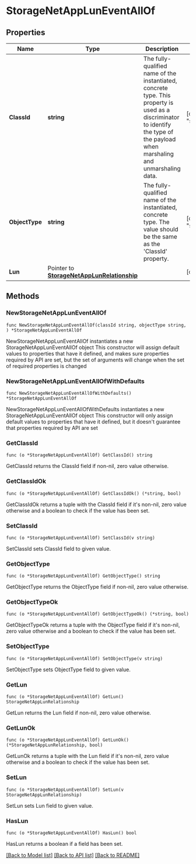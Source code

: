 # StorageNetAppLunEventAllOf

## Properties

Name | Type | Description | Notes
------------ | ------------- | ------------- | -------------
**ClassId** | **string** | The fully-qualified name of the instantiated, concrete type. This property is used as a discriminator to identify the type of the payload when marshaling and unmarshaling data. | [default to "storage.NetAppLunEvent"]
**ObjectType** | **string** | The fully-qualified name of the instantiated, concrete type. The value should be the same as the &#39;ClassId&#39; property. | [default to "storage.NetAppLunEvent"]
**Lun** | Pointer to [**StorageNetAppLunRelationship**](storage.NetAppLun.Relationship.md) |  | [optional] 

## Methods

### NewStorageNetAppLunEventAllOf

`func NewStorageNetAppLunEventAllOf(classId string, objectType string, ) *StorageNetAppLunEventAllOf`

NewStorageNetAppLunEventAllOf instantiates a new StorageNetAppLunEventAllOf object
This constructor will assign default values to properties that have it defined,
and makes sure properties required by API are set, but the set of arguments
will change when the set of required properties is changed

### NewStorageNetAppLunEventAllOfWithDefaults

`func NewStorageNetAppLunEventAllOfWithDefaults() *StorageNetAppLunEventAllOf`

NewStorageNetAppLunEventAllOfWithDefaults instantiates a new StorageNetAppLunEventAllOf object
This constructor will only assign default values to properties that have it defined,
but it doesn't guarantee that properties required by API are set

### GetClassId

`func (o *StorageNetAppLunEventAllOf) GetClassId() string`

GetClassId returns the ClassId field if non-nil, zero value otherwise.

### GetClassIdOk

`func (o *StorageNetAppLunEventAllOf) GetClassIdOk() (*string, bool)`

GetClassIdOk returns a tuple with the ClassId field if it's non-nil, zero value otherwise
and a boolean to check if the value has been set.

### SetClassId

`func (o *StorageNetAppLunEventAllOf) SetClassId(v string)`

SetClassId sets ClassId field to given value.


### GetObjectType

`func (o *StorageNetAppLunEventAllOf) GetObjectType() string`

GetObjectType returns the ObjectType field if non-nil, zero value otherwise.

### GetObjectTypeOk

`func (o *StorageNetAppLunEventAllOf) GetObjectTypeOk() (*string, bool)`

GetObjectTypeOk returns a tuple with the ObjectType field if it's non-nil, zero value otherwise
and a boolean to check if the value has been set.

### SetObjectType

`func (o *StorageNetAppLunEventAllOf) SetObjectType(v string)`

SetObjectType sets ObjectType field to given value.


### GetLun

`func (o *StorageNetAppLunEventAllOf) GetLun() StorageNetAppLunRelationship`

GetLun returns the Lun field if non-nil, zero value otherwise.

### GetLunOk

`func (o *StorageNetAppLunEventAllOf) GetLunOk() (*StorageNetAppLunRelationship, bool)`

GetLunOk returns a tuple with the Lun field if it's non-nil, zero value otherwise
and a boolean to check if the value has been set.

### SetLun

`func (o *StorageNetAppLunEventAllOf) SetLun(v StorageNetAppLunRelationship)`

SetLun sets Lun field to given value.

### HasLun

`func (o *StorageNetAppLunEventAllOf) HasLun() bool`

HasLun returns a boolean if a field has been set.


[[Back to Model list]](../README.md#documentation-for-models) [[Back to API list]](../README.md#documentation-for-api-endpoints) [[Back to README]](../README.md)


